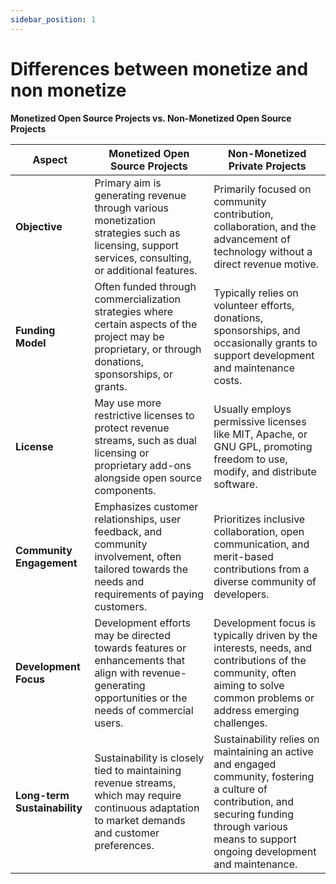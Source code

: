 ```yaml
---
sidebar_position: 1
---
```


# Differences between monetize and non monetize

**Monetized Open Source Projects vs. Non-Monetized Open Source Projects**

| Aspect                   | Monetized Open Source Projects       | Non-Monetized Private Projects   |
|--------------------------|--------------------------------------|-------------------------------------|
| **Objective**            | Primary aim is generating revenue through various monetization strategies such as licensing, support services, consulting, or additional features. | Primarily focused on community contribution, collaboration, and the advancement of technology without a direct revenue motive. |
| **Funding Model**        | Often funded through commercialization strategies where certain aspects of the project may be proprietary, or through donations, sponsorships, or grants. | Typically relies on volunteer efforts, donations, sponsorships, and occasionally grants to support development and maintenance costs. |
| **License**              | May use more restrictive licenses to protect revenue streams, such as dual licensing or proprietary add-ons alongside open source components. | Usually employs permissive licenses like MIT, Apache, or GNU GPL, promoting freedom to use, modify, and distribute software. |
| **Community Engagement** | Emphasizes customer relationships, user feedback, and community involvement, often tailored towards the needs and requirements of paying customers. | Prioritizes inclusive collaboration, open communication, and merit-based contributions from a diverse community of developers. |
| **Development Focus**    | Development efforts may be directed towards features or enhancements that align with revenue-generating opportunities or the needs of commercial users. | Development focus is typically driven by the interests, needs, and contributions of the community, often aiming to solve common problems or address emerging challenges. |
| **Long-term Sustainability** | Sustainability is closely tied to maintaining revenue streams, which may require continuous adaptation to market demands and customer preferences. | Sustainability relies on maintaining an active and engaged community, fostering a culture of contribution, and securing funding through various means to support ongoing development and maintenance. |
